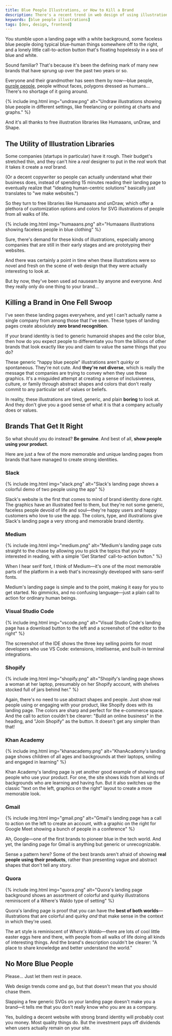 ```yaml
---
title: Blue People Illustrations, or How to Kill a Brand
description: There's a recent trend in web design of using illustrations of blue, generic, faceless people. And it's killing brands.
keywords: [blue people illustrations]
tags: [dev, design, frontend]
---
```


You stumble upon a landing page with a white background, some faceless blue people doing typical blue-human things somewhere off to the right, and a lonely little call-to-action button that's floating hopelessly in a sea of blue and white.

Sound familiar? That's because it's been the defining mark of many new brands that have sprung up over the past two years or so.

Everyone and their grandmother has seen them by now—blue people, [purple people](https://ux.shopify.com/you-cant-just-draw-purple-people-and-call-it-diversity-e2aa30f0c0e8), people without faces, polygons dressed as humans... There's no shortage of it going around.

{% include img.html img="undraw.png" alt="Undraw illustrations showing blue people in different settings, like freelancing or pointing at charts and graphs." %}

And it's all thanks to free illustration libraries like Humaaans, unDraw, and Shape.

## The Utility of Illustration Libraries

Some companies (startups in particular) have it rough. Their budget's stretched thin, and they can't hire a *real* designer to put in the *real* work that it takes it create a *real* brand.

(Or a decent copywriter so people can actually understand what their business does, instead of spending 15 minutes reading their landing page to eventually realize that "ideating human-centric solutions" basically just translates to "we make websites.")

So they turn to free libraries like Humaaans and unDraw, which offer a plethora of customization options and colors for SVG illustrations of people from all walks of life.

{% include img.html img="humaaans.png" alt="Humaaans illustrations showing faceless people in blue clothing" %}

Sure, there's demand for these kinds of illustrations, especially among companies that are still in their early stages and are prototyping their websites.

And there was certainly a point in time when these illustrations were so novel and fresh on the scene of web design that they were actually interesting to look at.

But by now, they've been used ad nauseam by anyone and everyone. And they really only do one thing to your brand...

## Killing a Brand in One Fell Swoop

I've seen these landing pages everywhere, and yet I can't actually name a single company from among those that I've seen. These types of landing pages create absolutely **zero brand recognition**.

If your brand identity is tied to generic humanoid shapes and the color blue, then how do you expect people to differentiate you from the billions of other brands that look exactly like you and claim to value the same things that you do?

These generic "happy blue people" illustrations aren't *quirky* or spontaneous. They're not cute. And **they're not diverse**, which is really the message that companies are trying to convey when they use these graphics. It's a misguided attempt at creating a sense of inclusiveness, culture, or family through abstract shapes and colors that don't really commit to any particular set of values or beliefs.

In reality, these illustrations are tired, generic, and plain **boring** to look at. And they don't give you a good sense of what it is that a company actually does or values.

## Brands That Get It Right

So what should you do instead? **Be genuine**. And best of all, **show people using your product**.

Here are just a few of the more memorable and unique landing pages from brands that have managed to create strong identities.

### Slack

{% include img.html img="slack.png" alt="Slack's landing page shows a colorful demo of two people using the app" %}

Slack's website is the first that comes to mind of brand identity done right. The graphics have an illustrated feel to them, but they're not some generic, faceless people devoid of life and soul—they're happy users and happy customers who love to use the app. The colors, type, and illustrations give Slack's landing page a very strong and memorable brand identity.

### Medium

{% include img.html img="medium.png" alt="Medium's landing page cuts straight to the chase by allowing you to pick the topics that you're interested in reading, with a simple 'Get Started' call-to-action button." %}

When I hear serif font, I think of Medium—it's one of the most memorable parts of the platform in a web that's increasingly developed with sans-serif fonts.

Medium's landing page is simple and to the point, making it easy for you to get started. No gimmicks, and no confusing language—just a plain call to action for ordinary human beings.

### Visual Studio Code

{% include img.html img="vscode.png" alt="Visual Studio Code's landing page has a download button to the left and a screenshot of the editor to the right" %}

The screenshot of the IDE shows the three key selling points for most developers who use VS Code: extensions, intellisense, and built-in terminal integrations.

### Shopify

{% include img.html img="shopify.png" alt="Shopify's landing page shows a woman at her laptop, presumably on her Shopify account, with shelves stocked full of jars behind her." %}

Again, there's no need to use abstract shapes and people. Just show real people using or engaging with your product, like Shopify does with its landing page. The colors are sharp and perfect for the e-commerce space. And the call to action couldn't be clearer: "Build an online business" in the heading, and "Join Shopify" as the button. It doesn't get any simpler than that!

### Khan Academy

{% include img.html img="khanacademy.png" alt="KhanAcademy's landing page shows children of all ages and backgrounds at their laptops, smiling and engaged in learning" %}

Khan Academy's landing page is yet another good example of showing real people who use your product. For one, the site shows kids from all kinds of backgrounds who are learning and having fun. But it also switches up the classic "text on the left, graphics on the right" layout to create a more memorable look.

### Gmail

{% include img.html img="gmail.png" alt="Gmail's landing page has a call to action on the left to create an account, with a graphic on the right for Google Meet showing a bunch of people in a conference" %}

Ah, Google—one of the first brands to pioneer blue in the tech world. And yet, the landing page for Gmail is anything but generic or unrecognizable.

Sense a pattern here? Some of the best brands aren't afraid of showing **real people using their products**, rather than presenting vague and abstract shapes that don't tell any story.

### Quora

{% include img.html img="quora.png" alt="Quora's landing page background shows an assortment of colorful and quirky illustrations reminiscent of a Where's Waldo type of setting" %}

Quora's landing page is proof that you can have the **best of both worlds**—illustrations that are colorful and quirky *and* that make sense in the context in which they're used.

The art style is reminiscent of *Where's Waldo*—there are lots of cool little easter eggs here and there, with people from all walks of life doing all kinds of interesting things. And the brand's description couldn't be clearer: "A place to share knowledge and better understand the world."

## No More Blue People

Please... Just let them rest in peace.

Web design trends come and go, but that doesn't mean that you should chase them.

Slapping a few generic SVGs on your landing page doesn't make you a brand—it tells me that you don't really know who you are as a company.

Yes, building a decent website with strong brand identity will probably cost you money. Most quality things do. But the investment pays off dividends when users actually remain on your site.
